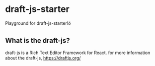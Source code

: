 # draft-js-starter

Playground for draft-js-starter!ð

## What is the draft-js?
draft-js is a Rich Text Editor Framework for React. for more information about the draft-js, https://draftjs.org/


